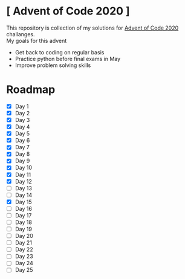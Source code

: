 # [ Advent of Code 2020 ]
This repository is collection of my solutions for [Advent of Code 2020](https://adventofcode.com/2020) challanges.  
My goals for this advent
  - Get back to coding on regular basis
  - Practice python before final exams in May
  - Improve problem solving skills

# Roadmap
- [x] Day 1
- [x] Day 2
- [x] Day 3
- [x] Day 4
- [x] Day 5
- [x] Day 6
- [x] Day 7
- [x] Day 8
- [x] Day 9
- [x] Day 10
- [x] Day 11
- [x] Day 12
- [ ] Day 13
- [ ] Day 14
- [x] Day 15
- [ ] Day 16
- [ ] Day 17
- [ ] Day 18
- [ ] Day 19
- [ ] Day 20
- [ ] Day 21
- [ ] Day 22
- [ ] Day 23
- [ ] Day 24
- [ ] Day 25